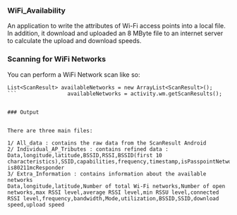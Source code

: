 ### WiFi_Availability
An application to write the attributes of Wi-Fi access points into a local file. In addition, it download and uploaded an 8 MByte file to an internet server to calculate the upload and download speeds.

### Scanning for WiFi Networks
You can perform a WiFi Network scan like so:
```
List<ScanResult> availableNetworks = new ArrayList<ScanResult>();
```                availableNetworks = activity.wm.getScanResults();
  
  
### Output


There are three main files: 

1/ All_data : contains the raw data from the ScanResult Android
2/ Individual_AP_Tributes : contains refined data : 
Data,longitude,latitude,BSSID,RSSI,BSSID(first 10 characteristics),SSID,capabilities,frequency,timestamp,isPasspointNetwork,channelWidth,centerFreq0,centerFreq1, is80211mcResponder
3/ Extra_Information : contains information about the available networks
Data,longitude,latitude,Number of total Wi-Fi networks,Number of open networks,max RSSI level,average RSSI level,min RSSU level,connected RSSI level,frequency,bandwidth,Mode,utilization,BSSID,SSID,download speed,upload speed
